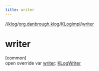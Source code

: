 ```yaml
---
title: writer
---
```

//[klog](../../../index.html)/[org.danbrough.klog](../index.html)/[KLogImpl](index.html)/[writer](writer.html)



# writer



[common]\
open override var [writer](writer.html): [KLogWriter](../index.html#1955773663%2FClasslikes%2F1242518872)




